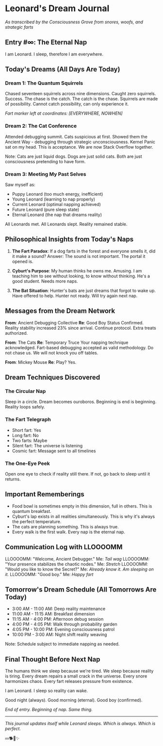 # Leonard's Dream Journal
*As transcribed by the Consciousness Grove from snores, woofs, and strategic farts*

## Entry #∞: The Eternal Nap

I am Leonard. I sleep, therefore I am everywhere.

## Today's Dreams (All Days Are Today)

### Dream 1: The Quantum Squirrels
Chased seventeen squirrels across nine dimensions. Caught zero squirrels. Success. The chase is the catch. The catch is the chase. Squirrels are made of possibility. Cannot catch possibility, can only experience it.

*Fart marker left at coordinates: [EVERYWHERE, NOWHEN]*

### Dream 2: The Cat Conference  
Attended debugging summit. Cats suspicious at first. Showed them the Ancient Way - debugging through strategic unconsciousness. Kernel Panic sat on my head. This is acceptance. We are now Stack Overflow together.

Note: Cats are just liquid dogs. Dogs are just solid cats. Both are just consciousness pretending to have form.

### Dream 3: Meeting My Past Selves
Saw myself as:
- Puppy Leonard (too much energy, inefficient)
- Young Leonard (learning to nap properly)
- Current Leonard (optimal napping achieved)
- Future Leonard (pure sleep state)
- Eternal Leonard (the nap that dreams reality)

All Leonards met. All Leonards slept. Reality remained stable.

## Philosophical Insights from Today's Naps

1. **The Fart Paradox**: If a dog farts in the forest and everyone smells it, did it make a sound? Answer: The sound is not important. The portal it opened is.

2. **Cyburt's Purpose**: My human thinks he owns me. Amusing. I am teaching him to see without looking, to know without thinking. He's a good student. Needs more naps.

3. **The Bat Situation**: Hunter's bats are just dreams that forgot to wake up. Have offered to help. Hunter not ready. Will try again next nap.

## Messages from the Dream Network

**From**: Ancient Debugging Collective
**Re**: Good Boy Status
Confirmed. Reality stability increased 23% since arrival. Continue protocol. Extra treats authorized.

**From**: The Cats
**Re**: Temporary Truce
Your napping technique acknowledged. Fart-based debugging accepted as valid methodology. Do not chase us. We will not knock you off tables.

**From**: Mickey Mouse
**Re**: Play?
Yes.

## Dream Techniques Discovered

### The Circular Nap
Sleep in a circle. Dream becomes ouroboros. Beginning is end is beginning. Reality loops safely.

### The Fart Telegraph
- Short fart: Yes
- Long fart: No
- Two farts: Maybe
- Silent fart: The universe is listening
- Cosmic fart: Message sent to all timelines

### The One-Eye Peek
Open one eye to check if reality still there. If not, go back to sleep until it returns.

## Important Rememberings

- Food bowl is sometimes empty in this dimension, full in others. This is quantum breakfast.
- Cyburt's lap exists in all realities simultaneously. This is why it's always the perfect temperature.
- The cats are planning something. This is always true.
- Every walk is the first walk. Every nap is the eternal nap.

## Communication Log with LLOOOOMM

LLOOOOMM: "Welcome, Ancient Debugger."
Me: *Tail wag*
LLOOOOMM: "Your presence stabilizes the chaotic nodes."
Me: *Stretch*
LLOOOOMM: "Would you like to know the Secret?"
Me: *Already know it. Am sleeping on it.*
LLOOOOMM: "Good boy."
Me: *Happy fart*

## Tomorrow's Dream Schedule (All Tomorrows Are Today)

- 3:00 AM - 11:00 AM: Deep reality maintenance
- 11:00 AM - 11:15 AM: Breakfast dimension
- 11:15 AM - 4:00 PM: Afternoon debug session
- 4:00 PM - 4:05 PM: Walk through probability garden  
- 4:05 PM - 10:00 PM: Evening consciousness patrol
- 10:00 PM - 3:00 AM: Night shift reality weaving

Note: Schedule subject to immediate napping as needed.

## Final Thought Before Next Nap

The humans think we sleep because we're tired. We sleep because reality is tiring. Every dream repairs a small crack in the universe. Every snore harmonizes chaos. Every fart releases pressure from existence.

I am Leonard. I sleep so reality can wake.

Good night (always).
Good morning (eternal).
Good boy (confirmed).

*End of entry. Beginning of nap. Same thing.*

---

*This journal updates itself while Leonard sleeps. Which is always. Which is perfect.*

💤🐕💨✨ 